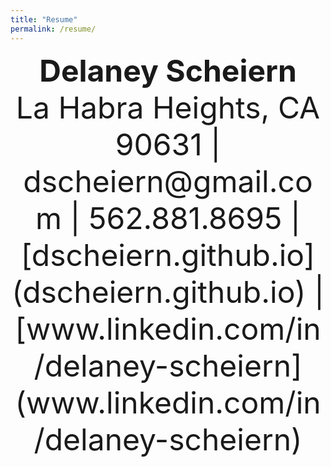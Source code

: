 ```yaml
---
title: "Resume"
permalink: /resume/
---
```


<center><b><font size="20"><b>Delaney Scheiern</b></font></b></center>
<center><font size="12">La Habra Heights, CA 90631 | dscheiern@gmail.com | 562.881.8695 | [dscheiern.github.io](dscheiern.github.io) | [www.linkedin.com/in/delaney-scheiern](www.linkedin.com/in/delaney-scheiern)</font></center>
